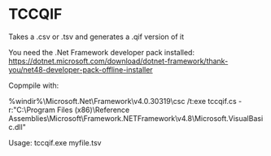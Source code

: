 # TCCQIF

Takes a .csv or .tsv and generates a .qif version of it

You need the .Net Framework developer pack installed: https://dotnet.microsoft.com/download/dotnet-framework/thank-you/net48-developer-pack-offline-installer

Copmpile with:

%windir%\Microsoft.Net\Framework\v4.0.30319\csc /t:exe tccqif.cs -r:"C:\Program Files (x86)\Reference Assemblies\Microsoft\Framework\.NETFramework\v4.8\Microsoft.VisualBasic.dll"

Usage: tccqif.exe myfile.tsv
